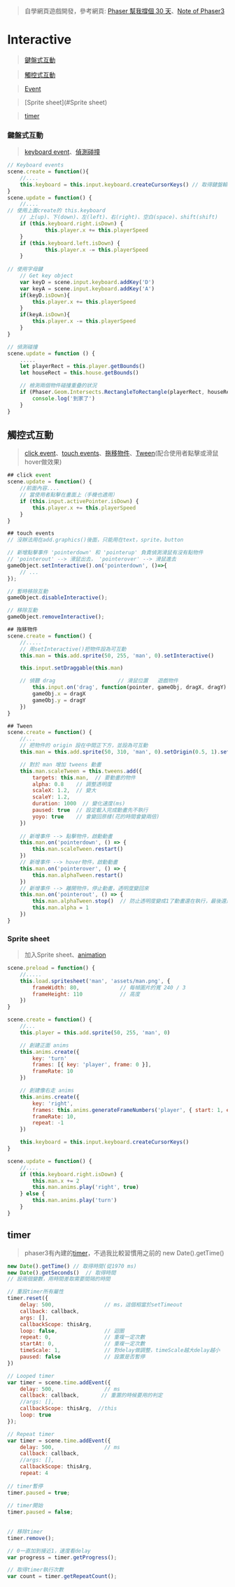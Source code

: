 > 自學網頁遊戲開發，參考網頁:  [Phaser  幫我撐個 30 天](https://ithelp.ithome.com.tw/users/20111617/ironman/1794)、[Note of Phaser3](https://rexrainbow.github.io/phaser3-rex-notes/docs/site/)

# Interactive

> [鍵盤式互動](#鍵盤式互動)



> [觸控式互動](#觸控式互動)



> [Event](#Event)



>[Sprite sheet](#Sprite sheet)



>[timer](#timer)





### 鍵盤式互動

>[keyboard event](https://rexrainbow.github.io/phaser3-rex-notes/docs/site/keyboardevents/)、[偵測碰撞](https://rexrainbow.github.io/phaser3-rex-notes/docs/site/geom-point/)

```js
// Keyboard events
scene.create = function(){
    //....
    this.keyboard = this.input.keyboard.createCursorKeys() // 取得鍵盤輸入
}
scene.update = function() {
    //....
// 使用上面create的 this.keyboard
    // 上(up)、下(down)、左(left)、右(right)、空白(space)、shift(shift)
    if (this.keyboard.right.isDown) {
            this.player.x += this.playerSpeed
    }
    if (this.keyboard.left.isDown) {
            this.player.x -= this.playerSpeed
    }
    
// 使用字母鍵
    // Get key object
    var keyD = scene.input.keyboard.addKey('D')
    var keyA = scene.input.keyboard.addKey('A')
    if(keyD.isDown){
        this.player.x += this.playerSpeed
    }
    if(keyA.isDown){
        this.player.x -= this.playerSpeed
    }
}

// 偵測碰撞
scene.update = function () {
    .....
    let playerRect = this.player.getBounds()
    let houseRect = this.house.getBounds()

    // 檢測兩個物件碰撞重疊的狀況
    if (Phaser.Geom.Intersects.RectangleToRectangle(playerRect, houseRect)) {
        console.log('到家了')
    }
}
```



## 觸控式互動

> [click event](https://rexrainbow.github.io/phaser3-rex-notes/docs/site/ui-basesizer/?h=click#click)、[touch events](https://rexrainbow.github.io/phaser3-rex-notes/docs/site/touchevents/)、[拖移物件](https://rexrainbow.github.io/phaser3-rex-notes/docs/site/board-miniboard/)、[Tween](https://ithelp.ithome.com.tw/articles/10205949)(配合使用者點擊或滑鼠hover做效果)

```js
## click event
scene.update = function() {
    //前面內容....
    // 當使用者點擊在畫面上（手機也適用）
    if (this.input.activePointer.isDown) {		
        this.player.x += this.playerSpeed
    }
}

## touch events
// 沒辦法用在add.graphics()後面，只能用在text，sprite，button

// 新增點擊事件 'pointerdown' 和 'pointerup' 負責偵測滑鼠有沒有點物件
// 'pointerout' --> 滑鼠出去， 'pointerover' --> 滑鼠進去
gameObject.setInteractive().on('pointerdown', ()=>{
    // ...
});

// 暫時移除互動
gameObject.disableInteractive();

// 移除互動
gameObject.removeInteractive();

## 拖移物件
scene.create = function() {
    //.....
    // 用setInteractive()把物件設為可互動
    this.man = this.add.sprite(50, 255, 'man', 0).setInteractive()

    this.input.setDraggable(this.man)

    // 偵聽 drag                    // 滑鼠位置   遊戲物件  
        this.input.on('drag', function(pointer, gameObj, dragX, dragY) {
        gameObj.x = dragX
        gameObj.y = dragY
    })
}

## Tween
scene.create = function() {
    //...
    // 把物件的 origin 設在中間正下方，並設為可互動
    this.man = this.add.sprite(50, 310, 'man', 0).setOrigin(0.5, 1).setInteractive()

    // 對於 man 增加 tweens 動畫
    this.man.scaleTween = this.tweens.add({
        targets: this.man,  // 要動畫的物件
        alpha: 0.8    // 調整透明度
        scaleX: 1.2,  // 變大
        scaleY: 1.2,
        duration: 1000  // 變化速度(ms)
        paused: true  // 設定載入完成動畫先不執行
        yoyo: true    // 會變回原樣(花的時間會變兩倍)
    })
    
    // 新增事件 --> 點擊物件，啟動動畫
    this.man.on('pointerdown', () => {
    	this.man.scaleTween.restart()
	})
    // 新增事件 --> hover物件，啟動動畫
    this.man.on('pointerover', () => {
        this.man.alphaTween.restart()
    })
    // 新增事件 --> 離開物件，停止動畫，透明度變回來
    this.man.on('pointerout', () => {
        this.man.alphaTween.stop()	// 防止透明度變成1了動畫還在執行，最後還是半透明
        this.man.alpha = 1
    })
}
```



### Sprite sheet

>加入Sprite sheet、[animation](https://rexrainbow.github.io/phaser3-rex-notes/docs/site/animation/?h=anims)

```js
scene.preload = function() {
    //.....
    this.load.spritesheet('man', 'assets/man.png', {
        frameWidth: 80,				// 每幀圖片的寬 240 / 3
        frameHeight: 110			// 高度
    })
}

scene.create = function() {
    //...
    this.player = this.add.sprite(50, 255, 'man', 0)

    // 創建正面 anims
    this.anims.create({
        key: 'turn'
        frames: [{ key: 'player', frame: 0 }],
        frameRate: 10
    })

    // 創建像右走 anims
    this.anims.create({
        key: 'right',
        frames: this.anims.generateFrameNumbers('player', { start: 1, end: 2 }),
        frameRate: 10,
        repeat: -1
    })

    this.keyboard = this.input.keyboard.createCursorKeys()
}

scene.update = function() {
    //....
    if (this.keyboard.right.isDown) {
        this.man.x += 2
        this.man.anims.play('right', true)
    } else {
        this.man.anims.play('turn')
    }
}
```







## timer

> phaser3有內建的[timer](https://rexrainbow.github.io/phaser3-rex-notes/docs/site/timer/?h=time)，不過我比較習慣用之前的 new Date().getTime()

```js
new Date().getTime() // 取得時間(從1970 ms)
new Date().getSeconds()  // 取得時間
// 設兩個變數，用時間差取需要間隔的時間                                                                                                                                                                 

// 重設timer所有屬性
timer.reset({
    delay: 500,                // ms，這個相當於setTimeout
    callback: callback,
    args: [],
    callbackScope: thisArg,
    loop: false,               // 迴圈
    repeat: 0,                 // 重複一定次數
    startAt: 0,                // 重複一定次數
    timeScale: 1,			   // 對delay做調整，timeScale越大delay越小
    paused: false              // 設置是否暫停
})

// Looped timer
var timer = scene.time.addEvent({
    delay: 500,                // ms
    callback: callback,       // 重置的時候要用的判定
    //args: [],
    callbackScope: thisArg,  //this
    loop: true
});

// Repeat timer
var timer = scene.time.addEvent({
    delay: 500,                // ms
    callback: callback,
    //args: [],
    callbackScope: thisArg,
    repeat: 4
    
// timer暫停
timer.paused = true;
    
// timer開始 
timer.paused = false;
    
    
// 移除timer
timer.remove();

// 0一直加到接近1，速度看delay 
var progress = timer.getProgress();

// 取得timer執行次數
var count = timer.getRepeatCount();
```









